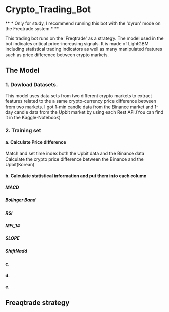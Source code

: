 # Crypto_Trading_Bot
** * Only for study, I recommend running this bot with the 'dyrun' mode on the Freqtrade system.*  **


This trading bot runs on the 'Freqtrade' as a strategy. The model used in the bot indicates critical price-increasing signals. 
It is made of LightGBM including statistical trading indicators as well as many manipulated features such as price difference between crypto markets.



## The Model


### 1. Dowload Datasets.
This model uses data sets from two different crypto markets to extract features related to the a same crypto-currency price difference between from two markets.
I got 1-min candle data from the Binance market and 1-day candle data from the Upbit market by using each Rest API.(You can find it in the Kaggle-Notebook)

### 2. Training set
####  a. Calculate Price difference
Match and set time index both the Upbit data and the Binance data
Calculate the crypto price difference between the Binance and the Upbit(Korean)
####  b. Calculate statistical information and put them into each column 

##### *MACD*

##### *Bolinger Band*

##### *RSI*

##### *MFI_14*

##### *SLOPE*

##### *ShiftNadd*

####  c.
####  d.
####  e.

## Freaqtrade strategy 
